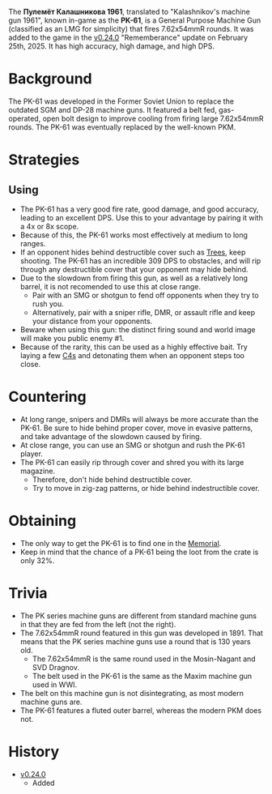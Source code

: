The **Пулемёт Калашникова 1961**, translated to "Kalashnikov's machine gun 1961", known in-game as the **PK-61**, is a General Purpose Machine Gun (classified as an LMG for simplicity) that fires 7.62x54mmR rounds. It was added to the game in the [v0.24.0](https://github.com/HasangerGames/suroi/releases/tag/v0.24.0) "Rememberance" update on February 25th, 2025. It has high accuracy, high damage, and high DPS.

# Background

The PK-61 was developed in the Former Soviet Union to replace the outdated SGM and DP-28 machine guns. It featured a belt fed, gas-operated, open bolt design to improve cooling from firing large 7.62x54mmR rounds. The PK-61 was eventually replaced by the well-known PKM.

# Strategies

## Using

- The PK-61 has a very good fire rate, good damage, and good accuracy, leading to an excellent DPS. Use this to your advantage by pairing it with a 4x or 8x scope.
- Because of this, the PK-61 works most effectively at medium to long ranges.
- If an opponent hides behind destructible cover such as [Trees](/obstacles/tree), keep shooting. The PK-61 has an incredible 309 DPS to obstacles, and will rip through any destructible cover that your opponent may hide behind.
- Due to the slowdown from firing this gun, as well as a relatively long barrel, it is not recomended to use this at close range.
  - Pair with an SMG or shotgun to fend off opponents when they try to rush you.
  - Alternatively, pair with a sniper rifle, DMR, or assault rifle and keep your distance from your opponents.
- Beware when using this gun: the distinct firing sound and world image will make you public enemy #1.
- Because of the rarity, this can be used as a highly effective bait. Try laying a few [C4s](throwables/c4) and detonating them when an opponent steps too close.

# Countering

- At long range, snipers and DMRs will always be more accurate than the PK-61. Be sure to hide behind proper cover, move in evasive patterns, and take advantage of the slowdown caused by firing.
- At close range, you can use an SMG or shotgun and rush the PK-61 player.
- The PK-61 can easily rip through cover and shred you with its large magazine.
  - Therefore, don't hide behind destructible cover.
  - Try to move in zig-zag patterns, or hide behind indestructible cover.

# Obtaining

- The only way to get the PK-61 is to find one in the [Memorial](/buildings/articles/memorial).
- Keep in mind that the chance of a PK-61 being the loot from the crate is only 32%.

# Trivia

- The PK series machine guns are different from standard machine guns in that they are fed from the left (not the right).
- The 7.62x54mmR round featured in this gun was developed in 1891. That means that the PK series machine guns use a round that is 130 years old.
  - The 7.62x54mmR is the same round used in the Mosin-Nagant and SVD Dragnov.
  - The belt used in the PK-61 is the same as the Maxim machine gun used in WWI.
- The belt on this machine gun is not disintegrating, as most modern machine guns are.
- The PK-61 features a fluted outer barrel, whereas the modern PKM does not.

# History
- [v0.24.0](https://github.com/HasangerGames/suroi/releases/tag/v0.24.0)
  - Added
